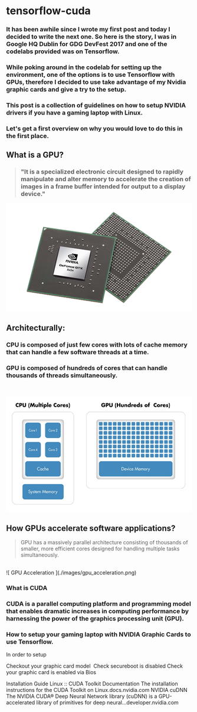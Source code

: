# tensorflow-cuda

### It has been awhile since I wrote my first post and today I decided to write the next one. So here is the story, I was in Google HQ Dublin for GDG DevFest 2017 and one of the codelabs provided was on Tensorflow.

### While poking around in the codelab for setting up the environment, one of the options is to use Tensorflow with GPUs, therefore I decided to use take advantage of my Nvidia graphic cards and give a try to the setup.

 ### This post is a collection of guidelines on how to setup NVIDIA drivers if you have a gaming laptop with Linux.

### Let's get a first overview on why you would love to do this in the first place.


## **What is a GPU?** 

> ### "It is a specialized electronic circuit designed to rapidly manipulate and alter memory to accelerate the creation of images in a frame buffer intended for output to a display device."

![NVIDIA Geforce GTX 860M  ](./images/geforce.png)

## **Architecturally**:

 ### **CPU** is composed of just **few cores** with lots of cache memory that can handle a **few software threads** at a time.

 ###  **GPU** is composed of **hundreds of cores** that can handle thousands of threads simultaneously.

</br>

![ CPU vs GPU cores  ](./images/gpu_cpu.jpg)

## How GPUs accelerate software applications?

> GPU has a massively parallel architecture consisting of thousands of smaller, more efficient cores designed for handling multiple tasks simultaneously.

</br>
![ GPU Acceleration  ](./images/gpu_acceleration.png)

### What is CUDA 

### CUDA is a parallel computing platform and programming model that enables dramatic increases in computing performance by harnessing the power of the graphics processing unit (GPU).

### How to setup your gaming laptop with NVIDIA Graphic Cards to use Tensorflow.

In order to setup


Checkout your graphic card model 
Check secureboot is disabled
Check your graphic card is enabled via Bios

Installation Guide Linux :: CUDA Toolkit Documentation
The installation instructions for the CUDA Toolkit on Linux.docs.nvidia.com
NVIDIA cuDNN
The NVIDIA CUDA® Deep Neural Network library (cuDNN) is a GPU-accelerated library of primitives for deep neural…developer.nvidia.com
